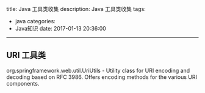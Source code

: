 title: Java 工具类收集
description: Java 工具类收集
tags:
  - java
categories:
  - Java知识
date: 2017-01-13 20:36:00
---

## URI 工具类
org.springframework.web.util.UriUtils  - Utility class for URI encoding and decoding based on RFC 3986. Offers encoding methods for the various URI components.  